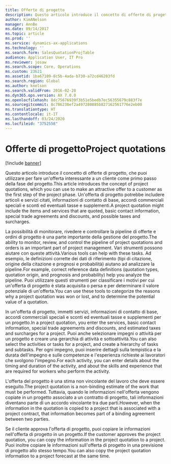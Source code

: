 ```yaml
---
title: Offerte di progetto
description: Questo articolo introduce il concetto di offerte di progetto, che puoi utilizzare per fare un'offerta interessante a un cliente come primo passo della fase del progetto. Un'offerta di progetto potrebbe includere articoli e servizi citati, informazioni di contatto di base, accordi commerciali speciali e sconti ed eventuali tasse e supplementi.
author: KimANelson
manager: AnnBe
ms.date: 09/14/2017
ms.topic: article
ms.prod: ''
ms.service: dynamics-ax-applications
ms.technology: ''
ms.search.form: SalesQuotationProjTable
audience: Application User, IT Pro
ms.reviewer: josaw
ms.search.scope: Core, Operations
ms.custom: 23621
ms.assetid: 1ba67109-8c5b-4ada-b730-a72cd46203fd
ms.search.region: Global
ms.author: knelson
ms.search.validFrom: 2016-02-28
ms.dyn365.ops.version: AX 7.0.0
ms.openlocfilehash: 8dc75676939f3b51e5bedb7ec56355679c883f7e
ms.sourcegitcommit: 8c786230ef2a497280885b827162561776e2eb00
ms.translationtype: HT
ms.contentlocale: it-IT
ms.lasthandoff: 03/24/2020
ms.locfileid: "3752558"
---
```

# <a name="project-quotations"></a><span data-ttu-id="4cd42-104">Offerte di progetto</span><span class="sxs-lookup"><span data-stu-id="4cd42-104">Project quotations</span></span>

[!include [banner](../includes/banner.md)]

<span data-ttu-id="4cd42-105">Questo articolo introduce il concetto di offerte di progetto, che puoi utilizzare per fare un'offerta interessante a un cliente come primo passo della fase del progetto.</span><span class="sxs-lookup"><span data-stu-id="4cd42-105">This article introduces the concept of project quotations, which you can use to make an attractive offer to a customer as the first step of the project phase.</span></span> <span data-ttu-id="4cd42-106">Un'offerta di progetto potrebbe includere articoli e servizi citati, informazioni di contatto di base, accordi commerciali speciali e sconti ed eventuali tasse e supplementi.</span><span class="sxs-lookup"><span data-stu-id="4cd42-106">A project quotation might include the items and services that are quoted, basic contact information, special trade agreements and discounts, and possible taxes and surcharges.</span></span> 

<span data-ttu-id="4cd42-107">La possibilità di monitorare, rivedere e controllare la pipeline di offerte e ordini di progetto è una parte importante della gestione del progetto.</span><span class="sxs-lookup"><span data-stu-id="4cd42-107">The ability to monitor, review, and control the pipeline of project quotations and orders is an important part of project management.</span></span> <span data-ttu-id="4cd42-108">Vari strumenti possono aiutare con queste attività.</span><span class="sxs-lookup"><span data-stu-id="4cd42-108">Various tools can help with these tasks.</span></span> <span data-ttu-id="4cd42-109">Ad esempio, le definizioni corrette dei dati di riferimento (tipi di citazione, origine della citazione e prognosi e probabilità) aiutano ad analizzare la pipeline.</span><span class="sxs-lookup"><span data-stu-id="4cd42-109">For example, correct reference data definitions (quotation types, quotation origin, and prognosis and probability) help you analyze the pipeline.</span></span> <span data-ttu-id="4cd42-110">Puoi utilizzare questi strumenti per classificare i motivi per cui un'offerta di progetto è stata acquisita o persa e per determinare il valore potenziale di un'offerta.</span><span class="sxs-lookup"><span data-stu-id="4cd42-110">You can use these tools to categorize the reasons why a project quotation was won or lost, and to determine the potential value of a quotation.</span></span> 

<span data-ttu-id="4cd42-111">In un'offerta di progetto, immetti servizi, informazioni di contatto di base, accordi commerciali speciali e sconti ed eventuali tasse e supplementi per un progetto.</span><span class="sxs-lookup"><span data-stu-id="4cd42-111">In a project quotation, you enter the services, basic contact information, special trade agreements and discounts, and estimated taxes and surcharges for a project.</span></span> <span data-ttu-id="4cd42-112">Puoi anche selezionare impegni o attività per un progetto e creare una gerarchia di attività e sottoattività.</span><span class="sxs-lookup"><span data-stu-id="4cd42-112">You can also select the activities or tasks for a project, and create a hierarchy of tasks and subtasks.</span></span> <span data-ttu-id="4cd42-113">Per ogni impegno, puoi inserire dettagli sulla tempistica e la durata dell'impegno e sulle competenze e l'esperienza richieste ai lavoratori che svolgono l'impegno.</span><span class="sxs-lookup"><span data-stu-id="4cd42-113">For each activity, you can enter details about the timing and duration of the activity, and about the skills and experience that are required for workers who perform the activity.</span></span> 

<span data-ttu-id="4cd42-114">L'offerta del progetto è una stima non vincolante del lavoro che deve essere eseguito.</span><span class="sxs-lookup"><span data-stu-id="4cd42-114">The project quotation is a non-binding estimate of the work that must be performed.</span></span> <span data-ttu-id="4cd42-115">Tuttavia, quando le informazioni nell'offerta vengono copiate in un progetto associato a un contratto di progetto, tali informazioni diventano parte di un accordo vincolante tra due parti.</span><span class="sxs-lookup"><span data-stu-id="4cd42-115">However, when the information in the quotation is copied to a project that is associated with a project contract, that information becomes part of a binding agreement between two parties.</span></span> 

<span data-ttu-id="4cd42-116">Se il cliente approva l'offerta di progetto, puoi copiare le informazioni nell'offerta di progetto in un progetto.</span><span class="sxs-lookup"><span data-stu-id="4cd42-116">If the customer approves the project quotation, you can copy the information in the project quotation to a project.</span></span> <span data-ttu-id="4cd42-117">Puoi inoltre copiare le informazioni sull'offerta di progetto in una previsione di progetto allo stesso tempo.</span><span class="sxs-lookup"><span data-stu-id="4cd42-117">You can also copy the project quotation information to a project forecast at the same time.</span></span>



